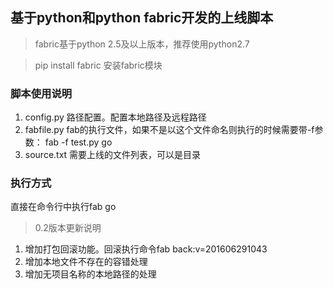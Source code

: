 ## 基于python和python fabric开发的上线脚本

> fabric基于python 2.5及以上版本，推荐使用python2.7

> pip install fabric 安装fabric模块

### 脚本使用说明
1. config.py 路径配置。配置本地路径及远程路径
2. fabfile.py fab的执行文件，如果不是以这个文件命名则执行的时候需要带-f参数： fab -f test.py go
3. source.txt 需要上线的文件列表，可以是目录

### 执行方式
直接在命令行中执行fab go

> 0.2版本更新说明

1. 增加打包回滚功能。回滚执行命令fab back:v=201606291043
2. 增加本地文件不存在的容错处理
3. 增加无项目名称的本地路径的处理
